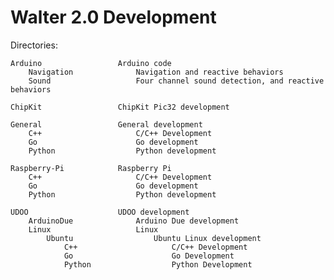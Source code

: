 Walter 2.0 Development
======================

Directories:

	Arduino					Arduino code
		Navigation				Navigation and reactive behaviors
		Sound					Four channel sound detection, and reactive behaviors

	ChipKit					ChipKit Pic32 development

	General					General development
		C++						C/C++ Development
		Go						Go development
		Python					Python development

	Raspberry-Pi			Raspberry Pi
		C++						C/C++ Development
		Go						Go development
		Python					Python development

	UDOO					UDOO development
		ArduinoDue				Arduino Due development
		Linux					Linux
			Ubuntu					Ubuntu Linux development
				C++						C/C++ Development
				Go						Go Development
				Python					Python Development
